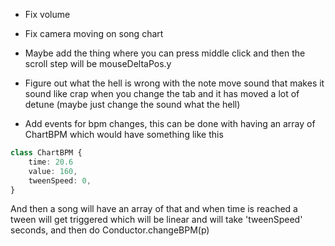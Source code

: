 - Fix volume
- Fix camera moving on song chart
- Maybe add the thing where you can press middle click and then the scroll step will be mouseDeltaPos.y
- Figure out what the hell is wrong with the note move sound that makes it sound like crap when you change the tab and it has moved a lot of detune (maybe just change the sound what the hell)

- Add events for bpm changes, this can be done with having an array of ChartBPM which would have something like this
```ts
class ChartBPM {
	time: 20.6
	value: 160,
	tweenSpeed: 0,
}
```

And then a song will have an array of that and when time is reached a tween will get triggered which will be linear and will take 'tweenSpeed' seconds, and then do Conductor.changeBPM(p)